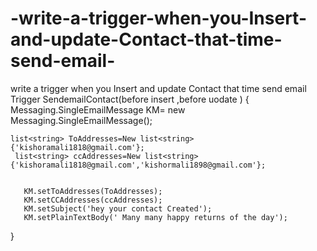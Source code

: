 # -write-a-trigger-when-you-Insert-and-update-Contact-that-time-send-email-
 write a trigger when you Insert and update Contact that time send email 
Trigger SendemailContact(before insert ,before uodate )
{
    Messaging.SingleEmailMessage  KM= new Messaging.SingleEmailMessage();

    list<string> ToAddresses=New list<string> {'kishoramali1818@gmail.com'};
     list<string> ccAddresses=New list<string> {'kishoramali1818@gmail.com','kishormali1898@gmail.com'};


       KM.setToAddresses(ToAddresses);
       KM.setCCAddresses(ccAddresses);
       KM.setSubject('hey your contact Created');
       KM.setPlainTextBody(' Many many happy returns of the day');
}
